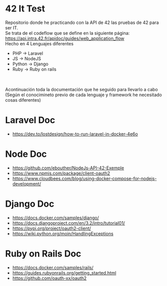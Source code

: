 # 42 It Test
Repositorio donde he practicando con la API de 42 las pruebas de 42 para ser IT.
<br>
Se trata de el codeflow que se define en la siguiente página: https://api.intra.42.fr/apidoc/guides/web_application_flow
<br>
Hecho en 4 Lenguajes diferentes
- PHP -> Laravel
- JS -> NodeJS
- Python -> Django
- Ruby -> Ruby on rails

<br><br>
Acontinuación toda la documentación que he seguido para llevarlo a cabo (Según el conocimineto previo de cada lenguaje y framework he necesitado cosas diferentes)

# Laravel Doc
- https://dev.to/lostdesign/how-to-run-laravel-in-docker-4e6o

# Node Doc
- https://github.com/ebouther/NodeJs-API-42-Exemple
- https://www.npmjs.com/package/client-oauth2
- https://www.cloudbees.com/blog/using-docker-compose-for-nodejs-development/

# Django Doc
- https://docs.docker.com/samples/django/
- https://docs.djangoproject.com/en/3.2/intro/tutorial01/
- https://pypi.org/project/oauth2-client/
- https://wiki.python.org/moin/HandlingExceptions

# Ruby on Rails Doc
- https://docs.docker.com/samples/rails/
- https://guides.rubyonrails.org/getting_started.html
- https://github.com/oauth-xx/oauth2

